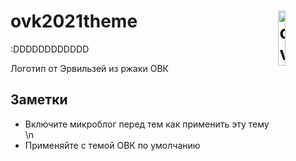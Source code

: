 # <img align="right" src="https://i.imgur.com/Aau1981.png" alt="ovk 2021" title="ovk 2021" width="15%">ovk2021theme
:DDDDDDDDDDDD

Логотип от Эрвильзей из ржаки ОВК

## Заметки
- Включите микроблог перед тем как применить эту тему \n
- Применяйте с темой ОВК по умолчанию
